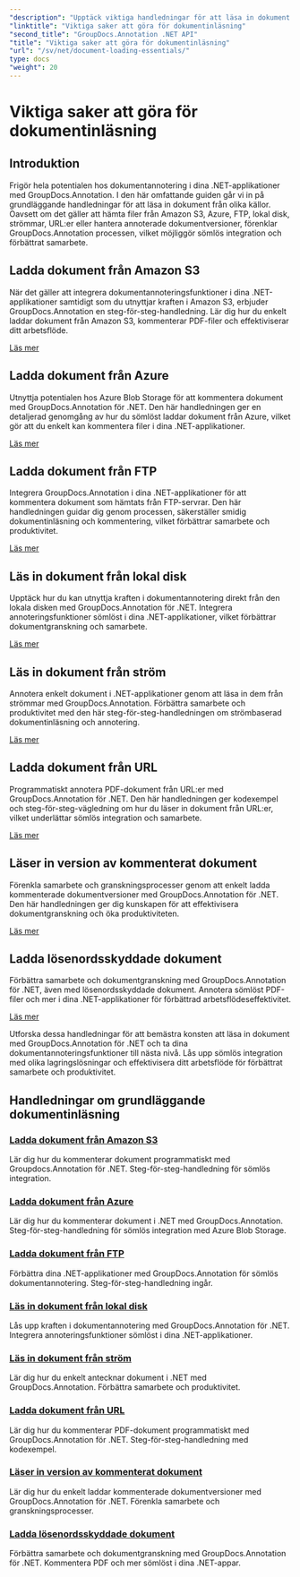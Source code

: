 ```yaml
---
"description": "Upptäck viktiga handledningar för att läsa in dokument med GroupDocs.Annotation .NET. Integrera sömlöst med Amazon S3, Azure, FTP, lokal disk, strömmar och mer."
"linktitle": "Viktiga saker att göra för dokumentinläsning"
"second_title": "GroupDocs.Annotation .NET API"
"title": "Viktiga saker att göra för dokumentinläsning"
"url": "/sv/net/document-loading-essentials/"
type: docs
"weight": 20
---
```


# Viktiga saker att göra för dokumentinläsning

## Introduktion

Frigör hela potentialen hos dokumentannotering i dina .NET-applikationer med GroupDocs.Annotation. I den här omfattande guiden går vi in på grundläggande handledningar för att läsa in dokument från olika källor. Oavsett om det gäller att hämta filer från Amazon S3, Azure, FTP, lokal disk, strömmar, URL:er eller hantera annoterade dokumentversioner, förenklar GroupDocs.Annotation processen, vilket möjliggör sömlös integration och förbättrat samarbete.

## Ladda dokument från Amazon S3
När det gäller att integrera dokumentannoteringsfunktioner i dina .NET-applikationer samtidigt som du utnyttjar kraften i Amazon S3, erbjuder GroupDocs.Annotation en steg-för-steg-handledning. Lär dig hur du enkelt laddar dokument från Amazon S3, kommenterar PDF-filer och effektiviserar ditt arbetsflöde.

[Läs mer](./load-document-from-amazon-s3/)

## Ladda dokument från Azure
Utnyttja potentialen hos Azure Blob Storage för att kommentera dokument med GroupDocs.Annotation för .NET. Den här handledningen ger en detaljerad genomgång av hur du sömlöst laddar dokument från Azure, vilket gör att du enkelt kan kommentera filer i dina .NET-applikationer.

[Läs mer](./load-document-from-azure/)

## Ladda dokument från FTP
Integrera GroupDocs.Annotation i dina .NET-applikationer för att kommentera dokument som hämtats från FTP-servrar. Den här handledningen guidar dig genom processen, säkerställer smidig dokumentinläsning och kommentering, vilket förbättrar samarbete och produktivitet.

[Läs mer](./load-document-from-ftp/)

## Läs in dokument från lokal disk
Upptäck hur du kan utnyttja kraften i dokumentannotering direkt från den lokala disken med GroupDocs.Annotation för .NET. Integrera annoteringsfunktioner sömlöst i dina .NET-applikationer, vilket förbättrar dokumentgranskning och samarbete.

[Läs mer](./load-document-from-local-disk/)

## Läs in dokument från ström
Annotera enkelt dokument i .NET-applikationer genom att läsa in dem från strömmar med GroupDocs.Annotation. Förbättra samarbete och produktivitet med den här steg-för-steg-handledningen om strömbaserad dokumentinläsning och annotering.

[Läs mer](./load-document-from-stream/)

## Ladda dokument från URL
Programmatiskt annotera PDF-dokument från URL:er med GroupDocs.Annotation för .NET. Den här handledningen ger kodexempel och steg-för-steg-vägledning om hur du läser in dokument från URL:er, vilket underlättar sömlös integration och samarbete.

[Läs mer](./load-document-from-url/)

## Läser in version av kommenterat dokument
Förenkla samarbete och granskningsprocesser genom att enkelt ladda kommenterade dokumentversioner med GroupDocs.Annotation för .NET. Den här handledningen ger dig kunskapen för att effektivisera dokumentgranskning och öka produktiviteten.

[Läs mer](./loading-annotated-document-version/)

## Ladda lösenordsskyddade dokument
Förbättra samarbete och dokumentgranskning med GroupDocs.Annotation för .NET, även med lösenordsskyddade dokument. Annotera sömlöst PDF-filer och mer i dina .NET-applikationer för förbättrad arbetsflödeseffektivitet.

[Läs mer](./load-password-protected-documents/)

Utforska dessa handledningar för att bemästra konsten att läsa in dokument med GroupDocs.Annotation för .NET och ta dina dokumentannoteringsfunktioner till nästa nivå. Lås upp sömlös integration med olika lagringslösningar och effektivisera ditt arbetsflöde för förbättrat samarbete och produktivitet.
## Handledningar om grundläggande dokumentinläsning
### [Ladda dokument från Amazon S3](./load-document-from-amazon-s3/)
Lär dig hur du kommenterar dokument programmatiskt med Groupdocs.Annotation för .NET. Steg-för-steg-handledning för sömlös integration.
### [Ladda dokument från Azure](./load-document-from-azure/)
Lär dig hur du kommenterar dokument i .NET med GroupDocs.Annotation. Steg-för-steg-handledning för sömlös integration med Azure Blob Storage.
### [Ladda dokument från FTP](./load-document-from-ftp/)
Förbättra dina .NET-applikationer med GroupDocs.Annotation för sömlös dokumentannotering. Steg-för-steg-handledning ingår.
### [Läs in dokument från lokal disk](./load-document-from-local-disk/)
Lås upp kraften i dokumentannotering med GroupDocs.Annotation för .NET. Integrera annoteringsfunktioner sömlöst i dina .NET-applikationer.
### [Läs in dokument från ström](./load-document-from-stream/)
Lär dig hur du enkelt antecknar dokument i .NET med GroupDocs.Annotation. Förbättra samarbete och produktivitet.
### [Ladda dokument från URL](./load-document-from-url/)
Lär dig hur du kommenterar PDF-dokument programmatiskt med GroupDocs.Annotation för .NET. Steg-för-steg-handledning med kodexempel.
### [Läser in version av kommenterat dokument](./loading-annotated-document-version/)
Lär dig hur du enkelt laddar kommenterade dokumentversioner med GroupDocs.Annotation för .NET. Förenkla samarbete och granskningsprocesser.
### [Ladda lösenordsskyddade dokument](./load-password-protected-documents/)
Förbättra samarbete och dokumentgranskning med GroupDocs.Annotation för .NET. Kommentera PDF och mer sömlöst i dina .NET-appar.